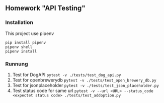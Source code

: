 ## Homework "API Testing"

### Installation
This project use pipenv
```
pip install pipenv
pipenv shell
pipenv install
```
### Runnung
1. Test for DogAPI `pytest -v ./tests/test_dog_api.py`
2. Test for openbrewerydb `pytest -v ./tests/test_open_brewery_db.py`
3. Test for jsonplaceholder `pytest -v ./tests/test_json_placeholder.py`
4. Test status code for same url `pytest -v --url <URL> --status_code <expectet status code> ./tests/test_addoption.py`